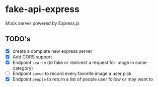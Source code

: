 # fake-api-express

Mock server powered by Express.js

## TODO's
- [x] create a complete new express server
- [x] Add CORS support
- [x] Endpoint `search` (to fake or redirrect a request for image in some category)
- [ ] Endpoint `saved` to record every favorite image a user pick
- [x] Endpoint `people` to return a list of people user follow or may want to
